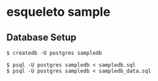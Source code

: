 # esqueleto sample

## Database Setup

```
$ createdb -U postgres sampledb
```

```
$ psql -U postgres sampledb < sampledb.sql 
$ psql -U postgres sampledb < sampledb_data.sql 
```
